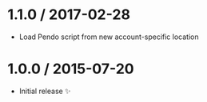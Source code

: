 1.1.0 / 2017-02-28
==================

  * Load Pendo script from new account-specific location

1.0.0 / 2015-07-20
==================

  * Initial release :sparkles:
